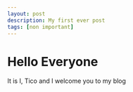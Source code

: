 ```yaml
---
layout: post
description: My first ever post
tags: [non important]
---
```


<h1>Hello Everyone</h1>
<p>It is I, Tico and I welcome you to my blog</p>